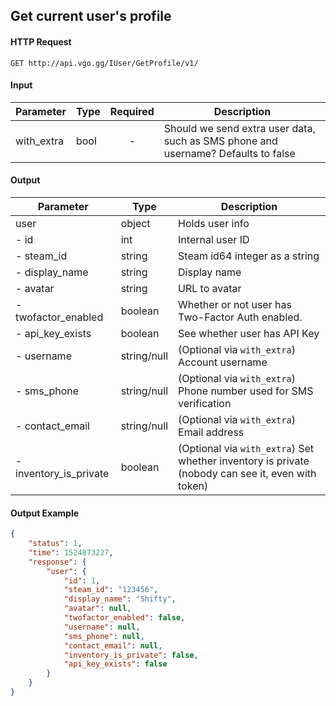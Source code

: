 ## Get current user's profile

#### HTTP Request

`GET http://api.vgo.gg/IUser/GetProfile/v1/`

#### Input

Parameter | Type | Required   | Description
--------- | -----| :--------: | -----------
with_extra | bool | - | Should we send extra user data, such as SMS phone and username?  Defaults to false
    
#### Output

Parameter | Type | Description
--------- | -----| -------- 
user     | object | Holds user info
- id | int | Internal user ID
- steam_id | string | Steam id64 integer as a string
- display_name | string | Display name
- avatar | string | URL to avatar
- twofactor_enabled | boolean | Whether or not user has Two-Factor Auth enabled.
- api_key_exists | boolean | See whether user has API Key
- username | string/null | (Optional via `with_extra`) Account username
- sms_phone | string/null | (Optional via `with_extra`) Phone number used for SMS verification
- contact_email | string/null | (Optional via `with_extra`) Email address
- inventory_is_private | boolean | (Optional via `with_extra`) Set whether inventory is private (nobody can see it, even with token)

#### Output Example

```json
{
    "status": 1,
    "time": 1524873227,
    "response": {
        "user": {
            "id": 1,
            "steam_id": "123456",
            "display_name": "Shifty",
            "avatar": null,
            "twofactor_enabled": false,
            "username": null,
            "sms_phone": null,
            "contact_email": null,
            "inventory_is_private": false,
            "api_key_exists": false
        }
    }
}
```